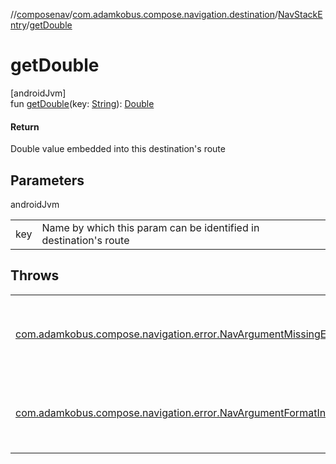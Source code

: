 //[composenav](../../../index.md)/[com.adamkobus.compose.navigation.destination](../index.md)/[NavStackEntry](index.md)/[getDouble](get-double.md)

# getDouble

[androidJvm]\
fun [getDouble](get-double.md)(key: [String](https://kotlinlang.org/api/latest/jvm/stdlib/kotlin/-string/index.html)): [Double](https://kotlinlang.org/api/latest/jvm/stdlib/kotlin/-double/index.html)

#### Return

Double value embedded into this destination's route

## Parameters

androidJvm

| | |
|---|---|
| key | Name by which this param can be identified in destination's route |

## Throws

| | |
|---|---|
| [com.adamkobus.compose.navigation.error.NavArgumentMissingError](../../com.adamkobus.compose.navigation.error/-nav-argument-missing-error/index.md) | if argument with provided key does not exist |
| [com.adamkobus.compose.navigation.error.NavArgumentFormatInvalidError](../../com.adamkobus.compose.navigation.error/-nav-argument-format-invalid-error/index.md) | if argument could not be parsed to Double |

